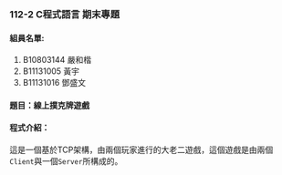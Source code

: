 ### 112-2 C程式語言 期末專題
#### 組員名單:
1. B10803144 嚴和楷
2. B11131005 黃宇
3. B11131016 鄧盛文

#### 題目：線上撲克牌遊戲

#### 程式介紹：
這是一個基於TCP架構，由兩個玩家進行的大老二遊戲，這個遊戲是由兩個`Client`與一個`Server`所構成的。